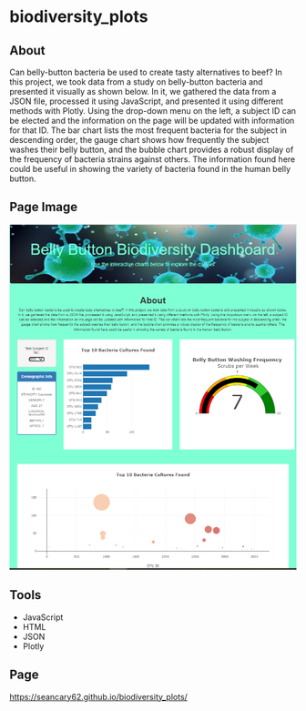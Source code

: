 # biodiversity_plots

## About

Can belly-button bacteria be used to create tasty alternatives to beef? In this project, we took data from a study on belly-button bacteria and presented it visually as shown below. In it, we gathered the data from a JSON file, processed it using JavaScript, and presented it using different methods with Plotly. Using the drop-down menu on the left, a subject ID can be elected and the information on the page will be updated with information for that ID. The bar chart lists the most frequent bacteria for the subject in descending order, the gauge chart shows how frequently the subject washes their belly button, and the bubble chart provides a robust display of the frequency of bacteria strains against others. The information found here could be useful in showing the variety of bacteria found in the human belly button.

## Page Image
![](images/page.png)


## Tools
- JavaScript
- HTML
- JSON
- Plotly

## Page
 https://seancary62.github.io/biodiversity_plots/